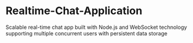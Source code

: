 # Realtime-Chat-Application
Scalable real-time chat app built with Node.js and WebSocket technology supporting multiple concurrent users with persistent data storage

